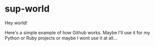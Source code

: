 # sup-world

Hey world!

Here's a simple example of how Github works. 
Maybe I'll use it for my Python or Ruby projects or maybe I wont use it at all...
